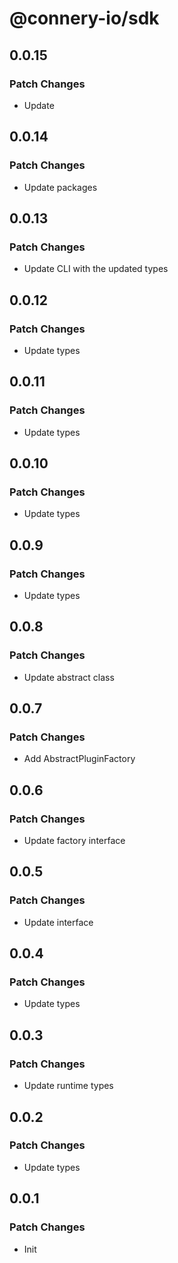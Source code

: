 # @connery-io/sdk

## 0.0.15

### Patch Changes

- Update

## 0.0.14

### Patch Changes

- Update packages

## 0.0.13

### Patch Changes

- Update CLI with the updated types

## 0.0.12

### Patch Changes

- Update types

## 0.0.11

### Patch Changes

- Update types

## 0.0.10

### Patch Changes

- Update types

## 0.0.9

### Patch Changes

- Update types

## 0.0.8

### Patch Changes

- Update abstract class

## 0.0.7

### Patch Changes

- Add AbstractPluginFactory

## 0.0.6

### Patch Changes

- Update factory interface

## 0.0.5

### Patch Changes

- Update interface

## 0.0.4

### Patch Changes

- Update types

## 0.0.3

### Patch Changes

- Update runtime types

## 0.0.2

### Patch Changes

- Update types

## 0.0.1

### Patch Changes

- Init
